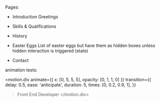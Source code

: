 Pages:

- Introduction
  Greetings

- Skills & Qualifications
- History

- Easter Eggs
  List of easter eggs but have them as hidden boxes unless hidden interaction is triggered (state)

- Contact

animation tests:

<!-- Fade in and out -->
<!-- the arrays within x, opacity and times are all keyframes. the values in the time array must go from 0 to 1 -->

<motion.div
animate={{ x: [0, 5, 5, 5], opacity: [0, 1, 1, 0] }}
transition={{
    delay: 0.5,
    ease: 'anticipate',
    duration: 5,
    times: [0, 0.2, 0.9, 1],
  }}

> Front End Developer
> </motion.div>

